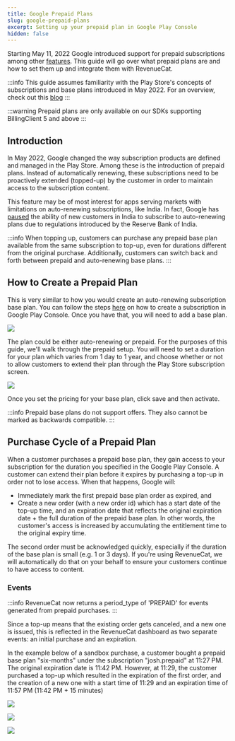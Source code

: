 ```yaml
---
title: Google Prepaid Plans
slug: google-prepaid-plans
excerpt: Setting up your prepaid plan in Google Play Console
hidden: false
---
```


Starting May 11, 2022 Google introduced support for prepaid subscriptions among other [features](https://support.google.com/googleplay/android-developer/answer/12124625). This guide will go over what prepaid plans are and how to set them up and integrate them with RevenueCat.

:::info
This guide assumes familiarity with the Play Store's concepts of subscriptions and base plans introduced in May 2022. For an overview, check out this [blog](https://www.revenuecat.com/blog/engineering/google-play-billing-library-5-0/)
:::

:::warning
Prepaid plans are only available on our SDKs supporting BillingClient 5 and above
:::

## Introduction

In May 2022, Google changed the way subscription products are defined and managed in the Play Store. Among these is the introduction of prepaid plans. Instead of automatically renewing, these subscriptions need to be proactively extended (topped-up) by the customer in order to maintain access to the subscription content.

This feature may be of most interest for apps serving markets with limitations on auto-renewing subscriptions, like India. In fact, Google has [paused](https://www.xda-developers.com/google-play-suspend-free-trials-auto-renewing-subscriptions/) the ability of new customers in India to subscribe to auto-renewing plans due to regulations introduced by the Reserve Bank of India.

:::info
When topping up, customers can purchase any prepaid base plan available from the same subscription to top-up, even for durations different from the original purchase. Additionally, customers can switch back and forth between prepaid and auto-renewing base plans.
:::

## How to Create a Prepaid Plan

This is very similar to how you would create an auto-renewing subscription base plan. You can follow the steps [here](/docs/android-products) on how to create a subscription in Google Play Console. Once you have that, you will need to add a base plan.

![](https://files.readme.io/19cad72-image.png)

The plan could be either auto-renewing or prepaid. For the purposes of this guide, we'll walk through the prepaid setup. You will need to set a duration for your plan which varies from 1 day to 1 year, and choose whether or not to allow customers to extend their plan through the Play Store subscription screen.

![](https://files.readme.io/ed0cc07-image.png)

Once you set the pricing for your base plan, click save and then activate.

:::info
Prepaid base plans do not support offers. They also cannot be marked as backwards compatible.
:::

## Purchase Cycle of a Prepaid Plan

When a customer purchases a prepaid base plan, they gain access to your subscription for the duration you specified in the Google Play Console. A customer can extend their plan before it expires by purchasing a top-up in order not to lose access. When that happens, Google will:

- Immediately mark the first prepaid base plan order as expired, and
- Create a new order (with a new order id) which has a start date of the top-up time, and an expiration date that reflects the original expiration date + the full duration of the prepaid base plan. In other words, the customer's access is increased by accumulating the entitlement time to the original expiry time.

The second order must be acknowledged quickly, especially if the duration of the base plan is small (e.g. 1 or 3 days). If you're using RevenueCat, we will automatically do that on your behalf to ensure your customers continue to have access to content.

### Events

:::info
RevenueCat now returns a period_type of 'PREPAID' for events generated from prepaid purchases.
:::

Since a top-up means that the existing order gets canceled, and a new one is issued, this is reflected in the RevenueCat dashboard as two separate events: an initial purchase and an expiration.

In the example below of a sandbox purchase, a customer bought a prepaid base plan "six-months" under the subscription "josh.prepaid" at 11:27 PM. The original expiration date is 11:42 PM. However, at 11:29, the customer purchased a top-up which resulted in the expiration of the first order, and the creation of a new one with a start time of 11:29 and an expiration time of 11:57 PM (11:42 PM + 15 minutes)

![](https://files.readme.io/775ea5a-image.png)

![](https://files.readme.io/5abd4a4-image.png)

![](https://files.readme.io/5cc4e9d-image.png)
